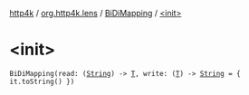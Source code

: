 [http4k](../../index.md) / [org.http4k.lens](../index.md) / [BiDiMapping](index.md) / [&lt;init&gt;](./-init-.md)

# &lt;init&gt;

`BiDiMapping(read: (`[`String`](https://kotlinlang.org/api/latest/jvm/stdlib/kotlin/-string/index.html)`) -> `[`T`](index.md#T)`, write: (`[`T`](index.md#T)`) -> `[`String`](https://kotlinlang.org/api/latest/jvm/stdlib/kotlin/-string/index.html)` = { it.toString() })`